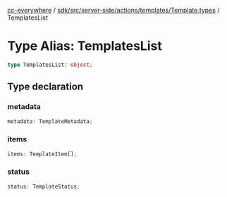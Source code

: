 [cc-everywhere](../../../../../../../index.md) / [sdk/src/server-side/actions/templates/Template.types](../index.md) / TemplatesList

# Type Alias: TemplatesList

```ts
type TemplatesList: object;
```

## Type declaration

### metadata

```ts
metadata: TemplateMetadata;
```

### items

```ts
items: TemplateItem[];
```

### status

```ts
status: TemplateStatus;
```
